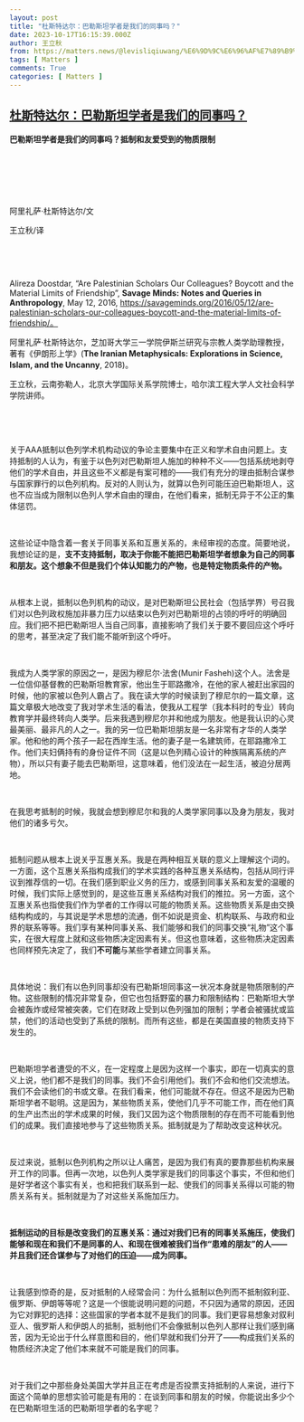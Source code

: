 ```yaml
---
layout: post
title: "杜斯特达尔：巴勒斯坦学者是我们的同事吗？"
date: 2023-10-17T16:15:39.000Z
author: 王立秋
from: https://matters.news/@levisliqiuwang/%E6%9D%9C%E6%96%AF%E7%89%B9%E8%BE%BE%E5%B0%94-%E5%B7%B4%E5%8B%92%E6%96%AF%E5%9D%A6%E5%AD%A6%E8%80%85%E6%98%AF%E6%88%91%E4%BB%AC%E7%9A%84%E5%90%8C%E4%BA%8B%E5%90%97-bafybeihegl5n5ykobzsb3hipu7scx46dakvkjve2bzoqjpsixahyhtkyhy
tags: [ Matters ]
comments: True
categories: [ Matters ]
---
```

<!--1697559339000-->
[杜斯特达尔：巴勒斯坦学者是我们的同事吗？](https://matters.news/@levisliqiuwang/%E6%9D%9C%E6%96%AF%E7%89%B9%E8%BE%BE%E5%B0%94-%E5%B7%B4%E5%8B%92%E6%96%AF%E5%9D%A6%E5%AD%A6%E8%80%85%E6%98%AF%E6%88%91%E4%BB%AC%E7%9A%84%E5%90%8C%E4%BA%8B%E5%90%97-bafybeihegl5n5ykobzsb3hipu7scx46dakvkjve2bzoqjpsixahyhtkyhy)
------

<div>
<p><strong>巴勒斯坦学者是我们的同事吗？抵制和友爱受到的物质限制</strong></p><p> </p><p> </p><p> </p><p>阿里礼萨·杜斯特达尔/文</p><p>王立秋/译</p><p> </p><p> </p><p>Alireza Doostdar, “Are Palestinian Scholars Our Colleagues? Boycott and the Material Limits of Friendship”, <strong>Savage Minds: Notes and Queries in Anthropology</strong>, May 12, 2016, <a target="_blank" rel="noopener noreferrer nofollow" href="https://savageminds.org/2016/05/12/are-palestinian-scholars-our-colleagues-boycott-and-the-material-limits-of-friendship/%E3%80%82">https://savageminds.org/2016/05/12/are-palestinian-scholars-our-colleagues-boycott-and-the-material-limits-of-friendship/。</a></p><p>阿里礼萨·杜斯特达尔，芝加哥大学三一学院伊斯兰研究与宗教人类学助理教授，著有《伊朗形上学》(<strong>The Iranian Metaphysicals: Explorations in Science, Islam, and the Uncanny</strong>, 2018)。</p><p>王立秋，云南弥勒人，北京大学国际关系学院博士，哈尔滨工程大学人文社会科学学院讲师。</p><p> </p><p> </p><p>关于AAA抵制以色列学术机构动议的争论主要集中在正义和学术自由问题上。支持抵制的人认为，有鉴于以色列对巴勒斯坦人施加的种种不义——包括系统地剥夺他们的学术自由，并且这些不义都是有案可稽的——我们有充分的理由抵制合谋参与国家罪行的以色列机构。反对的人则认为，就算以色列可能压迫巴勒斯坦人，这也不应当成为限制以色列人学术自由的理由，在他们看来，抵制无异于不公正的集体惩罚。</p><p> </p><p>这些论证中隐含着一套关于同事关系和互惠关系的，未经审视的态度。简要地说，我想论证的是，<strong>支不支持抵制，取决于你能不能把巴勒斯坦学者想象为自己的同事和朋友。这个想象不但是我们个体认知能力的产物，也是特定物质条件的产物。</strong></p><p> </p><p>从根本上说，抵制以色列机构的动议，是对巴勒斯坦公民社会（包括学界）号召我们对以色列政权施加非暴力压力以结束以色列对巴勒斯坦的占领的呼吁的明确回应。我们把不把巴勒斯坦人当自己同事，直接影响了我们关于要不要回应这个呼吁的思考，甚至决定了我们能不能听到这个呼吁。</p><p> </p><p>我成为人类学家的原因之一，是因为穆尼尔·法舍(Munir Fasheh)这个人。法舍是一位信仰基督教的巴勒斯坦教育家，他出生于耶路撒冷，在他的家人被赶出家园的时候，他的家被以色列人霸占了。我在读大学的时候读到了穆尼尔的一篇文章，这篇文章极大地改变了我对学术生活的看法，使我从工程学（我本科时的专业）转向教育学并最终转向人类学。后来我遇到穆尼尔并和他成为朋友。他是我认识的心灵最美丽、最非凡的人之一。我的另一位巴勒斯坦朋友是一名非常有才华的人类学家。他和他的两个孩子一起在西岸生活。他的妻子是一名建筑师，在耶路撒冷工作。他们夫妇俩持有的身份证件不同（这是以色列精心设计的种族隔离系统的产物），所以只有妻子能去巴勒斯坦，这意味着，他们没法在一起生活，被迫分居两地。</p><p> </p><p>在我思考抵制的时候，我就会想到穆尼尔和我的人类学家同事以及身为朋友，我对他们的诸多亏欠。</p><p> </p><p>抵制问题从根本上说关乎互惠关系。我是在两种相互关联的意义上理解这个词的。一方面，这个互惠关系指构成我们的学术实践的各种互惠关系结构，包括从同行评议到推荐信的一切。在我们感到职业义务的压力，或感到同事关系和友爱的温暖的时候，我们实际上感觉到的，是这些互惠关系结构对我们的推拉。另一方面，这个互惠关系也指使我们作为学者的工作得以可能的物质关系。这些物质关系是由交换结构构成的，与其说是学术思想的流通，倒不如说是资金、机构联系、与政府和业界的联系等等。我们享有某种同事关系、我们能够和我们的同事交换“礼物”这个事实，在很大程度上就和这些物质决定因素有关。但这也意味着，这些物质决定因素也同样预先决定了，我们<strong>不可能</strong>与某些学者建立同事关系。</p><p> </p><p>具体地说：我们有以色列同事却没有巴勒斯坦同事这一状况本身就是物质限制的产物。这些限制的情况非常复杂，但它也包括野蛮的暴力和限制结构：巴勒斯坦大学会被轰炸或经常被突袭，它们在财政上受到以色列强加的限制；学者会被骚扰或监禁，他们的活动也受到了系统的限制。而所有这些，都是在美国直接的物质支持下发生的。</p><p> </p><p>巴勒斯坦学者遭受的不义，在一定程度上是因为这样一个事实，即在一切真实的意义上说，他们都不是我们的同事。我们不会引用他们。我们不会和他们交流想法。我们不会读他们的书或文章。在我们看来，他们可能就不存在。但这不是因为巴勒斯坦学者不聪明。这是因为，某些物质关系，使他们几乎不可能工作，而在他们真的生产出杰出的学术成果的时候，我们又因为这个物质限制的存在而不可能看到他们的成果。我们直接地参与了这些物质关系。抵制就是为了帮助改变这种状况。</p><p> </p><p>反过来说，抵制以色列机构之所以让人痛苦，是因为我们有真的要靠那些机构来展开工作的同事。但再一次地，以色列人类学家是我们的同事这个事实，不但和他们是好学者这个事实有关，也和把我们联系到一起、使我们的同事关系得以可能的物质关系有关。抵制就是为了对这些关系施加压力。</p><p> </p><p><strong>抵制运动的目标是改变我们的互惠关系：通过对我们已有的同事关系施压，使我们能够和现在和我们不是同事的人、和现在很难被我们当作“患难的朋友”的人——并且我们还合谋参与了对他们的压迫——成为同事。</strong></p><p> </p><p>让我感到惊奇的是，反对抵制的人经常会问：为什么抵制以色列而不抵制叙利亚、俄罗斯、伊朗等等呢？这是一个很能说明问题的问题，不只因为通常的原因，还因为它对罪犯的选择：这些国家的学者本就不是我们的同事。我们更容易想象对叙利亚人、俄罗斯人和伊朗人的抵制，抵制他们不会像抵制以色列人那样让我们感到痛苦，因为无论出于什么样意图和目的，他们早就和我们分开了——构成我们关系的物质经济决定了他们本来就不可能是我们的同事。</p><p> </p><p>对于我们之中那些身处美国大学并且正在考虑是否投票支持抵制的人来说，进行下面这个简单的思想实验可能是有用的：在谈到同事和朋友的时候，你能说出多少个在巴勒斯坦生活的巴勒斯坦学者的名字呢？</p>
</div>
